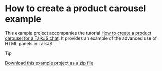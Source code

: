 # How to create a product carousel example

This example project accompanies the tutorial [How to create a product carousel for a TalkJS chat](https://talkjs.com/resources/create-a-product-carousel-in-talkjs-chat/). It provides an example of the advanced use of HTML panels in TalkJS.

> [!TIP]
> [Download this example project as a zip file](https://github.com/talkjs/talkjs-examples/releases/latest/download/rest-api.talkjs-html-panels-advanced.zip)
